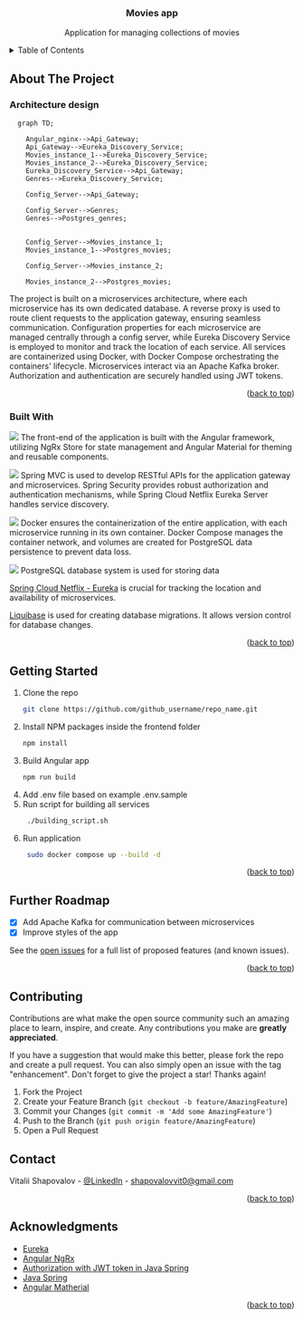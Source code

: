 <a id="readme-top"></a>

<!-- PROJECT LOGO -->
<br />
<div align="center">
<!--   <a href="https://github.com/othneildrew/Best-README-Template">
    <img src="images/logo.png" alt="Logo" width="80" height="80">
  </a> -->

  <h3 align="center">Movies app</h3>

  <p align="center">
    Application for managing collections of movies
    <br />
<!--     <a href="https://github.com/othneildrew/Best-README-Template"><strong>Explore the docs »</strong></a>
    <br />
    <br />
    <a href="https://github.com/othneildrew/Best-README-Template">View Demo</a>
    &middot;
    <a href="https://github.com/othneildrew/Best-README-Template/issues/new?labels=bug&template=bug-report---.md">Report Bug</a>
    &middot;
    <a href="https://github.com/othneildrew/Best-README-Template/issues/new?labels=enhancement&template=feature-request---.md">Request Feature</a> -->
  </p>
</div>



<!-- TABLE OF CONTENTS -->
<details>
  <summary>Table of Contents</summary>
  <ol>
    <li>
      <a href="#about-the-project">About The Project</a>
      <ul>
        <li><a href="#built-with">Built With</a></li>
      </ul>
    </li>
    <li>
      <a href="#getting-started">Getting Started</a>
    </li>
    <li><a href="#further-roadmap">Further Roadmap</a></li>
    <li><a href="#contributing">Contributing</a></li>
    <li><a href="#contact">Contact</a></li>
    <li><a href="#acknowledgments">Acknowledgments</a></li>
  </ol>
</details>




<!-- ABOUT THE PROJECT -->
## About The Project

### Architecture design
```mermaid
  graph TD;

    Angular_nginx-->Api_Gateway;
    Api_Gateway-->Eureka_Discovery_Service;
    Movies_instance_1-->Eureka_Discovery_Service;
    Movies_instance_2-->Eureka_Discovery_Service;
    Eureka_Discovery_Service-->Api_Gateway;
    Genres-->Eureka_Discovery_Service;

    Config_Server-->Api_Gateway;

    Config_Server-->Genres;
    Genres-->Postgres_genres;


    Config_Server-->Movies_instance_1;
    Movies_instance_1-->Postgres_movies;

    Config_Server-->Movies_instance_2;

    Movies_instance_2-->Postgres_movies;

```

The project is built on a microservices architecture, where each microservice has its own dedicated database. A reverse proxy is used to route client requests to the application gateway, ensuring seamless communication. Configuration properties for each microservice are managed centrally through a config server, while Eureka Discovery Service is employed to monitor and track the location of each service. All services are containerized using Docker, with Docker Compose orchestrating the containers' lifecycle. Microservices interact via an Apache Kafka broker. Authorization and authentication are securely handled using JWT tokens.

<p align="right">(<a href="#readme-top">back to top</a>)</p>


### Built With
<p> <a href="https://angular.io"><img src="https://skillicons.dev/icons?i=angular" /></a> The front-end of the application is built with the Angular framework, utilizing NgRx Store for state management and Angular Material for theming and reusable components. </p> 

<p> <a href="https://spring.io"><img src="https://skillicons.dev/icons?i=spring" /></a> Spring MVC is used to develop RESTful APIs for the application gateway and microservices. Spring Security provides robust authorization and authentication mechanisms, while Spring Cloud Netflix Eureka Server handles service discovery. </p>

<p> <a href="https://docker.com"><img src="https://skillicons.dev/icons?i=docker" /></a> Docker ensures the containerization of the entire application, with each microservice running in its own container. Docker Compose manages the container network, and volumes are created for PostgreSQL data persistence to prevent data loss. </p>

<p> <a href="https://www.postgresql.org/"><img src="https://skillicons.dev/icons?i=postgres" /></a> PostgreSQL database system is used for storing data </p>

<p><a href="https://cloud.spring.io/spring-cloud-netflix/reference/html/">Spring Cloud Netflix - Eureka</a> is crucial for tracking the location and availability of microservices.</p>

<p> <a href="https://www.liquibase.com/">Liquibase</a> is used for creating database migrations. It allows version control for database changes. 
</p>
<p align="right">(<a href="#readme-top">back to top</a>)</p>



<!-- GETTING STARTED -->
## Getting Started


1. Clone the repo
   ```sh
   git clone https://github.com/github_username/repo_name.git
   ```
2. Install NPM packages inside the frontend folder
   ```sh
   npm install
   ```
3. Build Angular app
   ```sh
   npm run build
   ``` 
3. Add .env file based on example .env.sample 
4. Run script for building all services
   ```sh
    ./building_script.sh
   ```
5. Run application
   ```sh 
    sudo docker compose up --build -d
   ```

<p align="right">(<a href="#readme-top">back to top</a>)</p>


<!-- ROADMAP -->
## Further Roadmap


- [x] Add Apache Kafka for communication between microservices
- [x] Improve styles of the app 

See the [open issues](https://github.com/othneildrew/Best-README-Template/issues) for a full list of proposed features (and known issues).

<p align="right">(<a href="#readme-top">back to top</a>)</p>


<!-- CONTRIBUTING -->
## Contributing

Contributions are what make the open source community such an amazing place to learn, inspire, and create. Any contributions you make are **greatly appreciated**.

If you have a suggestion that would make this better, please fork the repo and create a pull request. You can also simply open an issue with the tag "enhancement".
Don't forget to give the project a star! Thanks again!

1. Fork the Project
2. Create your Feature Branch (`git checkout -b feature/AmazingFeature`)
3. Commit your Changes (`git commit -m 'Add some AmazingFeature'`)
4. Push to the Branch (`git push origin feature/AmazingFeature`)
5. Open a Pull Request


<!-- CONTACT -->
## Contact

Vitalii Shapovalov - [@LinkedIn](https://www.linkedin.com/in/vitalii-shapovalov-6670ba26a/) - shapovalovvit0@gmail.com

<p align="right">(<a href="#readme-top">back to top</a>)</p>



<!-- ACKNOWLEDGMENTS -->
## Acknowledgments

* [Eureka](https://docs.spring.io/spring-cloud-netflix/docs/current/reference/html/)
* [Angular NgRx](https://medium.com/@igorm573/state-management-with-ngrx-in-angular-66ddc61cdf14)
* [Authorization with JWT token in Java Spring](https://medium.com/@tericcabrel/implement-jwt-authentication-in-a-spring-boot-3-application-5839e4fd8fac)
* [Java Spring](spring.io)
* [Angular Matherial](https://material.angular.io/)

<p align="right">(<a href="#readme-top">back to top</a>)</p>


